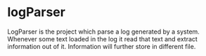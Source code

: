 # logParser
LogParser is the project which parse a log generated by a system. Whenever some text loaded in the log it read that text and extract information out of it. Information will further store in different file.
